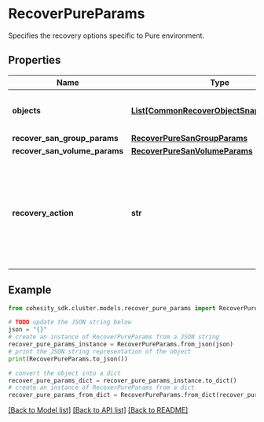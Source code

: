 # RecoverPureParams

Specifies the recovery options specific to Pure environment.

## Properties

Name | Type | Description | Notes
------------ | ------------- | ------------- | -------------
**objects** | [**List[CommonRecoverObjectSnapshotParams]**](CommonRecoverObjectSnapshotParams.md) | Specifies the list of recover object parameters. | 
**recover_san_group_params** | [**RecoverPureSanGroupParams**](RecoverPureSanGroupParams.md) |  | [optional] 
**recover_san_volume_params** | [**RecoverPureSanVolumeParams**](RecoverPureSanVolumeParams.md) |  | [optional] 
**recovery_action** | **str** | Specifies the type of recovery action to be performed. The corresponding recovery action params must be filled out. | 

## Example

```python
from cohesity_sdk.cluster.models.recover_pure_params import RecoverPureParams

# TODO update the JSON string below
json = "{}"
# create an instance of RecoverPureParams from a JSON string
recover_pure_params_instance = RecoverPureParams.from_json(json)
# print the JSON string representation of the object
print(RecoverPureParams.to_json())

# convert the object into a dict
recover_pure_params_dict = recover_pure_params_instance.to_dict()
# create an instance of RecoverPureParams from a dict
recover_pure_params_from_dict = RecoverPureParams.from_dict(recover_pure_params_dict)
```
[[Back to Model list]](../README.md#documentation-for-models) [[Back to API list]](../README.md#documentation-for-api-endpoints) [[Back to README]](../README.md)


